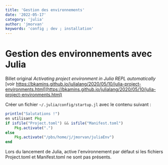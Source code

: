 ```yaml
---
title: 'Gestion des environnements'
date: '2022-05-17'
category: 'julia'
author: 'jmorvan'
keywords: 'config ; dev ; installation'
--- 
```


# Gestion des environnements avec Julia
 
Billet original _Activating project environment in Julia REPL automatically_ [voir https://bkamins.github.io/julialang/2020/05/10/julia-project-environments.html](https://bkamins.github.io/julialang/2020/05/10/julia-project-environments.html)

Créer un fichier `~/.julia/config/startup.jl` avec le contenu suivant :

```julia
println("Salutations !")
en utilisant Pkg
if isfile("Project.toml") && isfile("Manifest.toml")
    Pkg.activate(".")
else
    Pkg.activate("/pbs/home/j/jmorvan/juliaEnv")
end
```
Lors du lancement de Julia, active l'environnement par défaut si les fichiers Project.toml et Manifest.toml ne sont pas présents.
